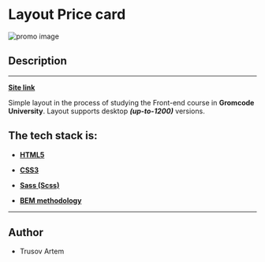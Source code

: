 # Layout Price card

![promo image](https://mktoolboxsuite.com/wp-content/uploads/2018/08/price-table-runel-1024x711.png)

## **Description**

---

**[Site link](https://tavportfolio.github.io/price_card/)**

Simple layout in the process of studying the Front-end course in **Gromcode University**. Layout supports desktop **_(up-to-1200)_** versions.

## **The tech stack is:**

- **[HTML5](https://en.wikipedia.org/wiki/HTML5)**

- **[CSS3](https://en.wikipedia.org/wiki/CSS)**

- **[Sass (Scss)](https://sass-lang.com/)**

- **[BEM methodology](https://en.bem.info/methodology/)**

---

## Author

- Trusov Artem
